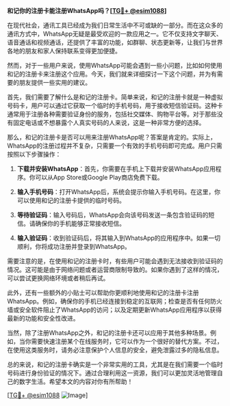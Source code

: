**和记你的注册卡能注册WhatsApp吗？[[TG💪+ @esim1088](https://t.me/s/esim1088)]**

在现代社会，通讯工具已经成为我们日常生活中不可或缺的一部分。而在这众多的通讯方式中，WhatsApp无疑是最受欢迎的一款应用之一。它不仅支持文字聊天、语音通话和视频通话，还提供了丰富的功能，如群聊、状态更新等，让我们与世界各地的朋友和家人保持联系变得更加便捷。

然而，对于一些用户来说，使用WhatsApp可能会遇到一些小问题，比如如何使用和记的注册卡来注册这个应用。今天，我们就来详细探讨一下这个问题，并为有需要的朋友提供一些实用的建议。

首先，我们需要了解什么是和记的注册卡。简单来说，和记的注册卡就是一种虚拟号码卡，用户可以通过它获取一个临时的手机号码，用于接收短信验证码。这种卡通常用于注册各种需要验证身份的服务，包括社交媒体、购物平台等。对于那些没有固定电话或不想暴露个人真实号码的人来说，这是一种非常方便的选择。

那么，和记的注册卡是否可以用来注册WhatsApp呢？答案是肯定的。实际上，WhatsApp的注册过程并不复杂，只需要一个有效的手机号码即可完成。用户只需按照以下步骤操作：

1. **下载并安装WhatsApp**：首先，你需要在手机上下载并安装WhatsApp应用程序。你可以从App Store或Google Play商店免费下载。

2. **输入手机号码**：打开WhatsApp后，系统会提示你输入手机号码。在这里，你可以使用和记的注册卡提供的临时号码。

3. **等待验证码**：输入号码后，WhatsApp会向该号码发送一条包含验证码的短信。请确保你的手机能够正常接收短信。

4. **输入验证码**：收到验证码后，将其输入到WhatsApp的应用程序中。如果一切顺利，你将成功注册并登录到WhatsApp。

需要注意的是，在使用和记的注册卡时，有些用户可能会遇到无法接收到验证码的情况。这可能是由于网络问题或者运营商限制导致的。如果你遇到了这样的情况，可以尝试更换网络环境或者稍后再试。

此外，还有一些额外的小贴士可以帮助你更顺利地使用和记的注册卡注册WhatsApp。例如，确保你的手机已经连接到稳定的互联网；检查是否有任何防火墙或安全软件阻止了WhatsApp的访问；以及定期更新WhatsApp应用程序以获得最新的功能和安全性改进。

当然，除了注册WhatsApp之外，和记的注册卡还可以应用于其他多种场景。例如，当你需要快速注册某个在线服务时，它可以作为一个很好的替代方案。不过，在使用这类服务时，请务必注意保护个人信息的安全，避免泄露过多的隐私信息。

总的来说，和记的注册卡确实是一个非常实用的工具，尤其是在我们需要一个临时号码进行身份验证的情况下。通过合理利用这一资源，我们可以更加灵活地管理自己的数字生活。希望本文的内容对你有所帮助！

[[TG💪+ @esim1088](https://t.me/s/esim1088) ![Image](https://i.postimg.cc/4NQfJmqS/Snipaste-2025-05-13-00-14-12.png)]